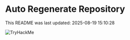 # Auto Regenerate Repository

This README was last updated: 2025-08-19 15:10:28

 ![TryHackMe](https://tryhackme.com/badge/533634)